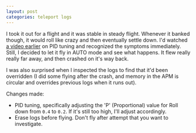 ```yaml
---
layout: post
categories: teleport logs
---
```


I took it out for a flight and it was stable in steady flight. Whenever it banked though, it would roll like crazy and then eventually settle down. I'd watched [a video earlier](https://www.youtube.com/watch?v=JNvA7tutirc) on PID tuning and recognized the symptoms immediately. Still, I decided to let it fly in AUTO mode and see what happens. It flew really really far away, and then crashed on it's way back.

I was also surprised when I inspected the logs to find that it'd been overridden (I did some flying after the crash, and memory in the APM is circular and overrides previous logs when it runs out).

Changes made:
- PID tuning, specifically adjusting the 'P' (Proportional) value for Roll down from `0.4` to `0.2`. If it's still too high, I'll adjust accordingly.
- Erase logs before flying. Don't fly after attempt that you want to investigate.
